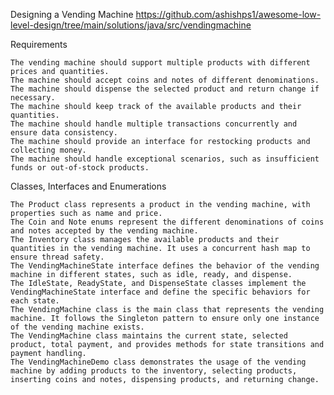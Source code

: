 Designing a Vending Machine
https://github.com/ashishps1/awesome-low-level-design/tree/main/solutions/java/src/vendingmachine

Requirements

    The vending machine should support multiple products with different prices and quantities.
    The machine should accept coins and notes of different denominations.
    The machine should dispense the selected product and return change if necessary.
    The machine should keep track of the available products and their quantities.
    The machine should handle multiple transactions concurrently and ensure data consistency.
    The machine should provide an interface for restocking products and collecting money.
    The machine should handle exceptional scenarios, such as insufficient funds or out-of-stock products.

Classes, Interfaces and Enumerations

    The Product class represents a product in the vending machine, with properties such as name and price.
    The Coin and Note enums represent the different denominations of coins and notes accepted by the vending machine.
    The Inventory class manages the available products and their quantities in the vending machine. It uses a concurrent hash map to ensure thread safety.
    The VendingMachineState interface defines the behavior of the vending machine in different states, such as idle, ready, and dispense.
    The IdleState, ReadyState, and DispenseState classes implement the VendingMachineState interface and define the specific behaviors for each state.
    The VendingMachine class is the main class that represents the vending machine. It follows the Singleton pattern to ensure only one instance of the vending machine exists.
    The VendingMachine class maintains the current state, selected product, total payment, and provides methods for state transitions and payment handling.
    The VendingMachineDemo class demonstrates the usage of the vending machine by adding products to the inventory, selecting products, inserting coins and notes, dispensing products, and returning change.
